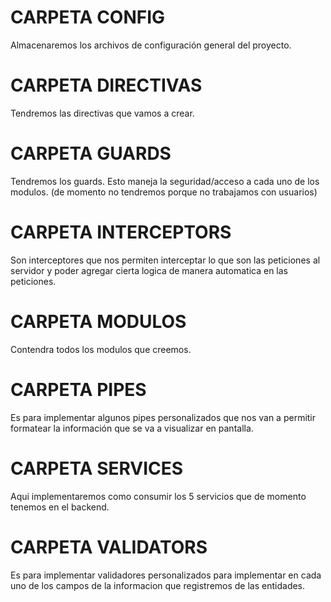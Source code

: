 # CARPETA CONFIG
Almacenaremos los archivos de configuración general del proyecto.

# CARPETA DIRECTIVAS
Tendremos las directivas que vamos a crear.

# CARPETA GUARDS
Tendremos los guards. Esto maneja la seguridad/acceso a cada uno de los modulos. (de momento no tendremos porque no trabajamos con usuarios)

# CARPETA INTERCEPTORS
Son interceptores que nos permiten interceptar lo que son las peticiones al servidor y poder agregar cierta logica de manera automatica en las peticiones.

# CARPETA MODULOS
Contendra todos los modulos que creemos.

# CARPETA PIPES
Es para implementar algunos pipes personalizados que nos van a permitir formatear la información que se va a visualizar en pantalla.

# CARPETA SERVICES
Aqui implementaremos como consumir los 5 servicios que de momento tenemos en el backend.

# CARPETA VALIDATORS
Es para implementar validadores personalizados para implementar en cada uno de los campos de la informacion que registremos de las entidades.

